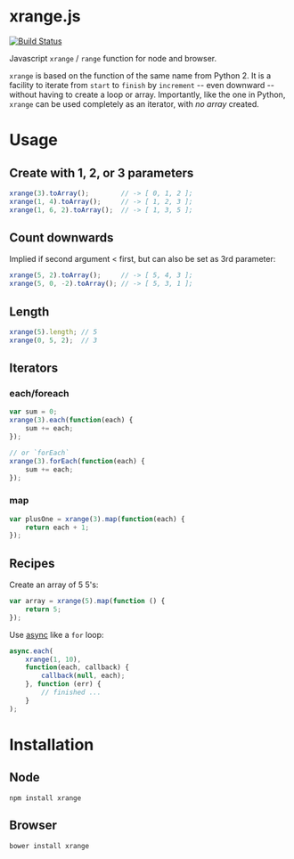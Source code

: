 # xrange.js
[![Build Status](https://travis-ci.org/gyllstromk/xrange.png?branch=master)](https://travis-ci.org/gyllstromk/xrange)

Javascript `xrange` / `range` function for node and browser.

`xrange` is based on the function of the same name from Python 2. It is a facility to iterate from `start` to `finish` by `increment` -- even downward -- without having to create a loop or array. Importantly, like the one in Python, `xrange` can be used completely as an iterator, with *no array* created.

# Usage

## Create with 1, 2, or 3 parameters

```js
xrange(3).toArray();        // -> [ 0, 1, 2 ];
xrange(1, 4).toArray();     // -> [ 1, 2, 3 ];
xrange(1, 6, 2).toArray();  // -> [ 1, 3, 5 ];
```

## Count downwards

Implied if second argument < first, but can also be set as 3rd parameter:

```js
xrange(5, 2).toArray();     // -> [ 5, 4, 3 ];
xrange(5, 0, -2).toArray(); // -> [ 5, 3, 1 ];
```

## Length

```js
xrange(5).length; // 5
xrange(0, 5, 2);  // 3
```

## Iterators

### each/foreach

```js
var sum = 0;
xrange(3).each(function(each) {
    sum += each;
});

// or `forEach`
xrange(3).forEach(function(each) {
    sum += each;
});
```

### map

```js
var plusOne = xrange(3).map(function(each) {
    return each + 1;
});
```

## Recipes

Create an array of 5 5's:

```js
var array = xrange(5).map(function () {
    return 5;
});
```

Use [async](https://github.com/caolan/async) like a `for` loop:

```js
async.each(
    xrange(1, 10),
    function(each, callback) {
        callback(null, each);
    }, function (err) {
        // finished ...
    }
);
```

# Installation

## Node

    npm install xrange

## Browser

    bower install xrange 
